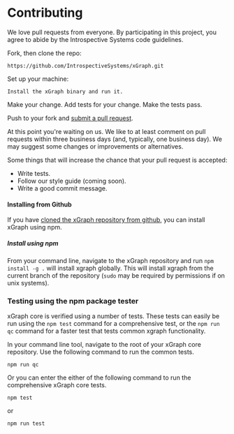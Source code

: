 # Contributing

We love pull requests from everyone. By participating in this project, you
agree to abide by the Introspective Systems code guidelines.

Fork, then clone the repo:

    https://github.com/IntrospectiveSystems/xGraph.git

Set up your machine:

    Install the xGraph binary and run it.

Make your change. Add tests for your change. Make the tests pass.

Push to your fork and [submit a pull request][pr].

[pr]: https://github.com/IntrospectiveSystems/xGraph/compare/

At this point you're waiting on us. We like to at least comment on pull requests
within three business days (and, typically, one business day). We may suggest
some changes or improvements or alternatives.

Some things that will increase the chance that your pull request is accepted:

* Write tests.
* Follow our style guide (coming soon).
* Write a good commit message.


#### Installing from Github
If you have [cloned the xGraph repository from github](https://github.com/IntrospectiveSystems/xGraph), 
you can install xGraph using npm.  

##### Install using npm 
From your command line, navigate to the xGraph repository and run `npm install -g .` will install xgraph globally. This will install xgraph from the current
branch of the repository (`sudo` may be required by permissions if on unix systems).

### Testing using the npm package tester
xGraph core is verified using a number of tests. These tests can easily be run using 
the `npm test` command for a comprehensive test, or the `npm run qc` command for a faster test 
that tests common xgraph functionality. 

In your command line tool, navigate to the root of your xGraph core repository. 
Use the following command to run the common tests.
```
npm run qc
```

Or you can enter the either of the following command to run the comprehensive xGraph core tests.
```
npm test
```
or 
```
npm run test
```

